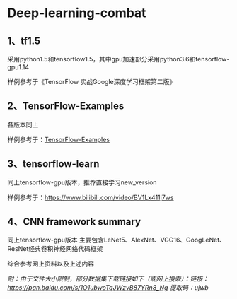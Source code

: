 # Deep-learning-combat

## 1、tf1.5
采用python1.5和tensorflow1.5，其中gpu加速部分采用python3.6和tensorflow-gpu1.14

样例参考于《TensorFlow 实战Google深度学习框架第二版》

## 2、TensorFlow-Examples
各版本同上

样例参考于：[TensorFlow-Examples](https://github.com/aymericdamien/TensorFlow-Examples)

## 3、tensorflow-learn
同上tensorflow-gpu版本，推荐直接学习new_version

样例参考于：https://www.bilibili.com/video/BV1Lx411j7ws

## 4、CNN framework summary
同上tensorflow-gpu版本
主要包含LeNet5、AlexNet、VGG16、GoogLeNet、ResNet经典卷积神经网络代码框架

综合参考网上资料以及上述内容

*附：由于文件大小限制，部分数据集下载链接如下（或网上搜索）：链接：https://pan.baidu.com/s/1O1ubwoTqJWzvB87YRn8_Ng 
提取码：ujwb*

